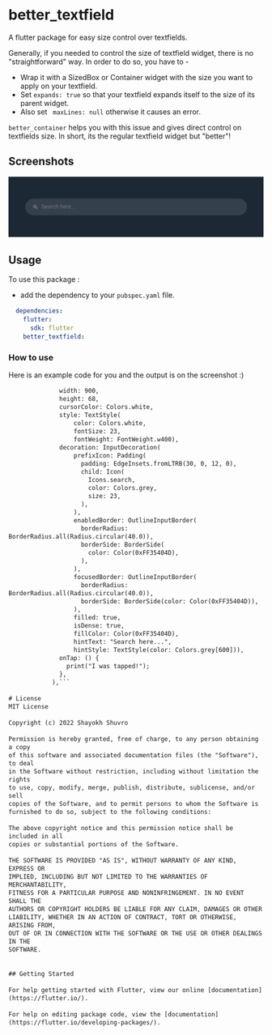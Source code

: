 # better_textfield

A flutter package for easy size control over textfields.

Generally, if you needed to control the size of textfield widget, there is no "straightforward" way. In order to do so, you have to -


* Wrap it with a SizedBox or Container widget with the size you want to apply on your textfield.
* Set ```expands: true``` so that your textfield expands itself to the size of its parent widget.
* Also set ``` maxLines: null``` otherwise it causes an error.


`better_container` helps you with this issue and gives direct control on textfields size. In short, its the regular textfield widget but "better"!

## Screenshots

<img src="https://raw.githubusercontent.com/ShayokhShorfuddin/better_textfield/master/example.png" />

## Usage

To use this package :

* add the dependency to your `pubspec.yaml` file.

```yaml
  dependencies:
    flutter:
      sdk: flutter
    better_textfield:
```

### How to use

Here is an example code for you and the output is on the screenshot :)

```BetterTextfield(
              width: 900,
              height: 68,
              cursorColor: Colors.white,
              style: TextStyle(
                  color: Colors.white,
                  fontSize: 23,
                  fontWeight: FontWeight.w400),
              decoration: InputDecoration(
                  prefixIcon: Padding(
                    padding: EdgeInsets.fromLTRB(30, 0, 12, 0),
                    child: Icon(
                      Icons.search,
                      color: Colors.grey,
                      size: 23,
                    ),
                  ),
                  enabledBorder: OutlineInputBorder(
                    borderRadius: BorderRadius.all(Radius.circular(40.0)),
                    borderSide: BorderSide(
                      color: Color(0xFF35404D),
                    ),
                  ),
                  focusedBorder: OutlineInputBorder(
                    borderRadius: BorderRadius.all(Radius.circular(40.0)),
                    borderSide: BorderSide(color: Color(0xFF35404D)),
                  ),
                  filled: true,
                  isDense: true,
                  fillColor: Color(0xFF35404D),
                  hintText: "Search here...",
                  hintStyle: TextStyle(color: Colors.grey[600])),
              onTap: () {
                print("I was tapped!");
              },
            ),```

# License
MIT License

Copyright (c) 2022 Shayokh Shuvro

Permission is hereby granted, free of charge, to any person obtaining a copy
of this software and associated documentation files (the "Software"), to deal
in the Software without restriction, including without limitation the rights
to use, copy, modify, merge, publish, distribute, sublicense, and/or sell
copies of the Software, and to permit persons to whom the Software is
furnished to do so, subject to the following conditions:

The above copyright notice and this permission notice shall be included in all
copies or substantial portions of the Software.

THE SOFTWARE IS PROVIDED "AS IS", WITHOUT WARRANTY OF ANY KIND, EXPRESS OR
IMPLIED, INCLUDING BUT NOT LIMITED TO THE WARRANTIES OF MERCHANTABILITY,
FITNESS FOR A PARTICULAR PURPOSE AND NONINFRINGEMENT. IN NO EVENT SHALL THE
AUTHORS OR COPYRIGHT HOLDERS BE LIABLE FOR ANY CLAIM, DAMAGES OR OTHER
LIABILITY, WHETHER IN AN ACTION OF CONTRACT, TORT OR OTHERWISE, ARISING FROM,
OUT OF OR IN CONNECTION WITH THE SOFTWARE OR THE USE OR OTHER DEALINGS IN THE
SOFTWARE.


## Getting Started

For help getting started with Flutter, view our online [documentation](https://flutter.io/).

For help on editing package code, view the [documentation](https://flutter.io/developing-packages/).
